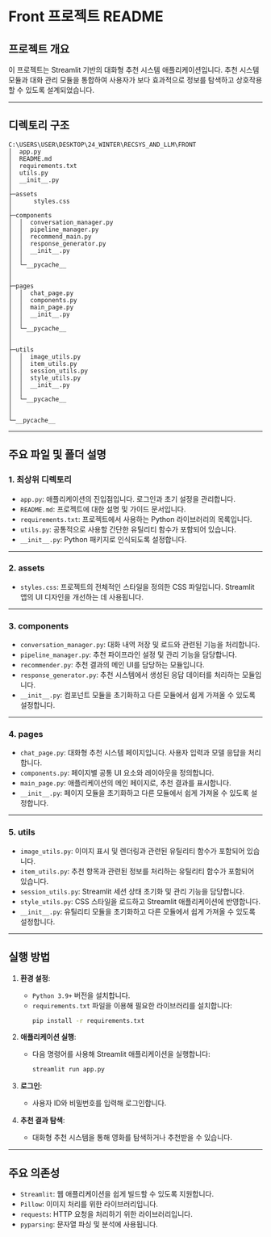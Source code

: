 # Front 프로젝트 README

## 프로젝트 개요
이 프로젝트는 Streamlit 기반의 대화형 추천 시스템 애플리케이션입니다. 
추천 시스템 모듈과 대화 관리 모듈을 통합하여 사용자가 보다 효과적으로 정보를 탐색하고 상호작용할 수 있도록 설계되었습니다.

---

## 디렉토리 구조
```
C:\USERS\USER\DESKTOP\24_WINTER\RECSYS_AND_LLM\FRONT
│  app.py
│  README.md
│  requirements.txt
│  utils.py
│  __init__.py
│  
├─assets
│      styles.css
│      
├─components
│  │  conversation_manager.py
│  │  pipeline_manager.py
│  │  recommend_main.py
│  │  response_generator.py
│  │  __init__.py
│  │  
│  └─__pycache__
│         
│          
├─pages
│  │  chat_page.py
│  │  components.py
│  │  main_page.py
│  │  __init__.py
│  │  
│  └─__pycache__
│          
│          
├─utils
│  │  image_utils.py
│  │  item_utils.py
│  │  session_utils.py
│  │  style_utils.py
│  │  __init__.py
│  │  
│  └─__pycache__
│          
│          
└─__pycache__
```

---

## 주요 파일 및 폴더 설명

### **1. 최상위 디렉토리**
- `app.py`: 애플리케이션의 진입점입니다. 로그인과 초기 설정을 관리합니다.
- `README.md`: 프로젝트에 대한 설명 및 가이드 문서입니다.
- `requirements.txt`: 프로젝트에서 사용하는 Python 라이브러리의 목록입니다.
- `utils.py`: 공통적으로 사용할 간단한 유틸리티 함수가 포함되어 있습니다.
- `__init__.py`: Python 패키지로 인식되도록 설정합니다.

---

### **2. assets**
- `styles.css`: 프로젝트의 전체적인 스타일을 정의한 CSS 파일입니다. Streamlit 앱의 UI 디자인을 개선하는 데 사용됩니다.

---

### **3. components**
- `conversation_manager.py`: 대화 내역 저장 및 로드와 관련된 기능을 처리합니다.
- `pipeline_manager.py`: 추천 파이프라인 설정 및 관리 기능을 담당합니다.
- `recommender.py`: 추천 결과의 메인 UI를 담당하는 모듈입니다.
- `response_generator.py`: 추천 시스템에서 생성된 응답 데이터를 처리하는 모듈입니다.
- `__init__.py`: 컴포넌트 모듈을 초기화하고 다른 모듈에서 쉽게 가져올 수 있도록 설정합니다.

---

### **4. pages**
- `chat_page.py`: 대화형 추천 시스템 페이지입니다. 사용자 입력과 모델 응답을 처리합니다.
- `components.py`: 페이지별 공통 UI 요소와 레이아웃을 정의합니다.
- `main_page.py`: 애플리케이션의 메인 페이지로, 추천 결과를 표시합니다.
- `__init__.py`: 페이지 모듈을 초기화하고 다른 모듈에서 쉽게 가져올 수 있도록 설정합니다.

---

### **5. utils**
- `image_utils.py`: 이미지 표시 및 렌더링과 관련된 유틸리티 함수가 포함되어 있습니다.
- `item_utils.py`: 추천 항목과 관련된 정보를 처리하는 유틸리티 함수가 포함되어 있습니다.
- `session_utils.py`: Streamlit 세션 상태 초기화 및 관리 기능을 담당합니다.
- `style_utils.py`: CSS 스타일을 로드하고 Streamlit 애플리케이션에 반영합니다.
- `__init__.py`: 유틸리티 모듈을 초기화하고 다른 모듈에서 쉽게 가져올 수 있도록 설정합니다.

---

## 실행 방법
1. **환경 설정**:
   - `Python 3.9+` 버전을 설치합니다.
   - `requirements.txt` 파일을 이용해 필요한 라이브러리를 설치합니다:
     ```bash
     pip install -r requirements.txt
     ```

2. **애플리케이션 실행**:
   - 다음 명령어를 사용해 Streamlit 애플리케이션을 실행합니다:
     ```bash
     streamlit run app.py
     ```

3. **로그인**:
   - 사용자 ID와 비밀번호를 입력해 로그인합니다.

4. **추천 결과 탐색**:
   - 대화형 추천 시스템을 통해 영화를 탐색하거나 추천받을 수 있습니다.

---

## 주요 의존성
- `Streamlit`: 웹 애플리케이션을 쉽게 빌드할 수 있도록 지원합니다.
- `Pillow`: 이미지 처리를 위한 라이브러리입니다.
- `requests`: HTTP 요청을 처리하기 위한 라이브러리입니다.
- `pyparsing`: 문자열 파싱 및 분석에 사용됩니다.